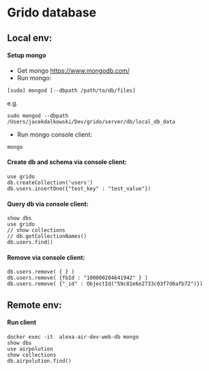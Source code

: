 # Grido database

## Local env:

#### Setup mongo

- Get mongo https://www.mongodb.com/
- Run mongo:
```
[sudo] mongod [--dbpath /path/to/db/files]
```
e.g. 
```
sudo mongod --dbpath /Users/jacekdalkowski/Dev/grido/server/db/local_db_data
```
- Run mongo console client:
```
mongo
```

#### Create db and schema via console client:
```
use grido
db.createCollection('users')
db.users.insertOne({"test_key" : "test_value"})
```

#### Query db via console client:
```
show dbs
use grido
// show collections
// db.getCollectionNames()
db.users.find()
```

#### Remove via console client:
```
db.users.remove( { } )
db.users.remove( {fbId : "100000204641942" } )
db.users.remove( {"_id" : ObjectId("59c81e6e2733c03f7d0afb72")})
```
## Remote env:

#### Run client
```
docker exec -it  alexa-air-dev-web-db mongo
show dbs
use airpolution
show collections
db.airpolution.find()
```